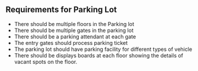 Requirements for Parking Lot
----------------------------

* There should be multiple floors in the Parking lot
* There should be multiple gates in the parking lot
* There should be a parking attendant at each gate
* The entry gates should process parking ticket
* The parking lot should have parking facility for different types of vehicle
* There should be displays boards at each floor showing the details of vacant spots on the floor.

